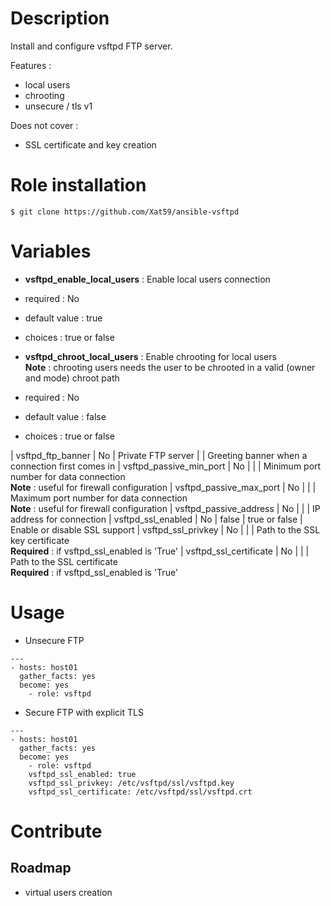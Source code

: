 # Description
Install and configure vsftpd FTP server.

Features :

- local users
- chrooting
- unsecure / tls v1

Does not cover :

- SSL certificate and key creation


# Role installation

```
$ git clone https://github.com/Xat59/ansible-vsftpd
```

# Variables

- **vsftpd_enable_local_users** : Enable local users connection

 - required : No 
 - default value : true
 - choices : true or false

- **vsftpd_chroot_local_users** : Enable chrooting for local users <br /> **Note** : chrooting users needs the user to be chrooted in a valid (owner and mode) chroot path

 - required : No 
 - default value : false
 - choices : true or false

| vsftpd_ftp_banner | No | Private FTP server | | Greeting banner when a connection first comes in
| vsftpd_passive_min_port | No | | | Minimum port number for data connection <br /> **Note** : useful for firewall configuration
| vsftpd_passive_max_port | No | | | Maximum port number for data connection <br /> **Note** : useful for firewall configuration
| vsftpd_passive_address | No | | | IP address for connection
| vsftpd_ssl_enabled | No | false | true or false | Enable or disable SSL support
| vsftpd_ssl_privkey | No | | | Path to the SSL key certificate <br /> **Required** : if vsftpd_ssl_enabled is 'True'
| vsftpd_ssl_certificate | No | | | Path to the SSL certificate <br /> **Required** : if vsftpd_ssl_enabled is 'True'

# Usage

- Unsecure FTP

```
---
- hosts: host01
  gather_facts: yes
  become: yes
    - role: vsftpd
```

- Secure FTP with explicit TLS

```
---
- hosts: host01
  gather_facts: yes
  become: yes
    - role: vsftpd
    vsftpd_ssl_enabled: true
    vsftpd_ssl_privkey: /etc/vsftpd/ssl/vsftpd.key
    vsftpd_ssl_certificate: /etc/vsftpd/ssl/vsftpd.crt
```

# Contribute

## Roadmap

- virtual users creation
